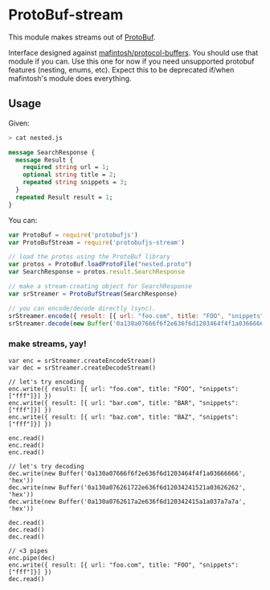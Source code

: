 # ProtoBuf-stream

This module makes streams out of [ProtoBuf](https://github.com/dcodeIO/ProtoBuf.js).

Interface designed against [mafintosh/protocol-buffers](https://github.com/mafintosh/protocol-buffers/). You should use that module if you can. Use this one for now if you need unsupported protobuf features (nesting, enums, etc). Expect this to be deprecated if/when mafintosh's module does everything.

## Usage

Given:

```sh
> cat nested.js
```

```protobuf
message SearchResponse {
  message Result {
    required string url = 1;
    optional string title = 2;
    repeated string snippets = 3;
  }
  repeated Result result = 1;
}
```

You can:

```js
var ProtoBuf = require('protobufjs')
var ProtoBufStream = require('protobufjs-stream')

// load the protos using the ProtoBuf library
var protos = ProtoBuf.loadProtoFile("nested.proto")
var SearchResponse = protos.result.SearchResponse

// make a stream-creating object for SearchResponse
var srStreamer = ProtoBufStream(SearchResponse)

// you can encode/decode directly (sync).
srStreamer.encode({ result: [{ url: "foo.com", title: "FOO", "snippets": ["fff"]}] })
srStreamer.decode(new Buffer('0a130a07666f6f2e636f6d1203464f4f1a03666666', 'hex'))
```

### make streams, yay!

```
var enc = srStreamer.createEncodeStream()
var dec = srStreamer.createDecodeStream()

// let's try encoding
enc.write({ result: [{ url: "foo.com", title: "FOO", "snippets": ["fff"]}] })
enc.write({ result: [{ url: "bar.com", title: "BAR", "snippets": ["fff"]}] })
enc.write({ result: [{ url: "baz.com", title: "BAZ", "snippets": ["fff"]}] })

enc.read()
enc.read()
enc.read()

// let's try decoding
dec.write(new Buffer('0a130a07666f6f2e636f6d1203464f4f1a03666666', 'hex'))
dec.write(new Buffer('0a130a076261722e636f6d12034241521a03626262', 'hex'))
dec.write(new Buffer('0a130a0762617a2e636f6d120342415a1a037a7a7a', 'hex'))

dec.read()
dec.read()
dec.read()

// <3 pipes
enc.pipe(dec)
enc.write({ result: [{ url: "foo.com", title: "FOO", "snippets": ["fff"]}] })
dec.read()
```


